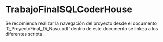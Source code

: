 # TrabajoFinalSQLCoderHouse

Se recomienda realizar la navegación del proyecto desde el documento
'0_ProyectoFinal_Di_Naso.pdf'
dentro de este documento se linkea a los diferentes scripts.

